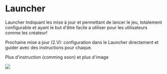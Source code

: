 # Launcher
Launcher Indiquant les mise à jour et permettant de lancer le jeu, totalement configurable et ayant le but d'être facile a utiliser pour les utilisateurs comme les créateur!

Prochaine mise a jour (2.V): configuration dans le Launcher directement et guider avec des instructions pour chaque.

Plus d'instruction (comming soon) et plus d'image

<img src="https://cdn.discordapp.com/attachments/831496204646219846/920099237600043038/unknown.png">
